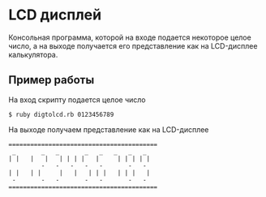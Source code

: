 # LCD дисплей

Консольная программа, которой на входе подается некоторое целое число, а на выходе получается его представление как на LCD-дисплее калькулятора.

## Пример работы

На вход скрипту подается целое число

```console
$ ruby digtolcd.rb 0123456789
```

На выходе получаем представление как на LCD-дисплее

```console
=========================================
 _       _   _       _   _   _   _   _  
| |   |   |   | | | |   |     | | | | | 
         -   -   -   -   -       -   -  
| |   | |     |   |   | | |   | | |   | 
 -       -   -       -   -       -   -   
=========================================
```
